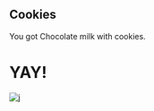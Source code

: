 ## Cookies
You got Chocolate milk with cookies.
# YAY!
![j](https://previews.123rf.com/images/joebelanger/joebelanger0909/joebelanger090900078/5541394-a-plate-full-of-homemade-chocolate-chip-cookies-with-a-cold-glass-of-chocolate-milk-ready-to-consume.jpg)
